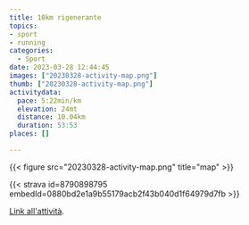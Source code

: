 ```yaml
---
title: 10km rigenerante 
topics:
- sport
- running
categories:
  - Sport
date: 2023-03-28 12:44:45
images: ["20230328-activity-map.png"]
thumb: ["20230328-activity-map.png"]
activitydata:
  pace: 5:22min/km
  elevation: 24mt
  distance: 10.04km
  duration: 53:53
places: []

---
```






{{< figure src="20230328-activity-map.png" title="map" >}}


{{< strava id=8790898795 embedId=0880bd2e1a9b55179acb2f43b040d1f64979d7fb >}}

[Link all'attività](https://strava.com/activities/8790898795).
